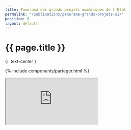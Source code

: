 ```yaml
---
title: Panorama des grands projets numériques de l’État
permalink: "/publications/panorama-grands-projets-si/"
position: 6
layout: default
---
```


# {{ page.title }}
{: .text-center }

{% include components/partager.html %}


<div class="responsive-embed">
  <iframe class="no-border" src="https://disic.github.io/panorama/" allowfullscreen></iframe>
</div>
